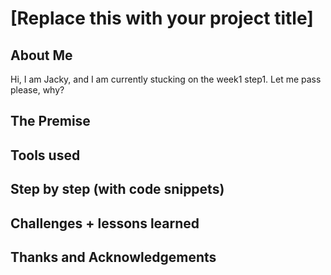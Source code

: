 # [Replace this with your project title]

## About Me
Hi, I am Jacky, and I am currently stucking on the week1 step1. Let me pass please, why?
## The Premise

## Tools used

## Step by step (with code snippets)

## Challenges + lessons learned

## Thanks and Acknowledgements
